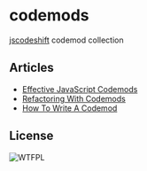 # codemods

[jscodeshift] codemod collection


## Articles
* [Effective JavaScript Codemods](https://medium.com/@cpojer/effective-javascript-codemods-5a6686bb46fb)
* [Refactoring With Codemods](https://www.toptal.com/javascript/write-code-to-rewrite-your-code)
* [How To Write A Codemod](https://vramana.github.io/blog/2015/12/21/codemod-tutorial/)

## License

![WTFPL](http://www.wtfpl.net/wp-content/uploads/2012/12/wtfpl-badge-4.png "Do What the Fuck You Want to Public License")


[jscodeshift]: https://github.com/facebook/jscodeshift
